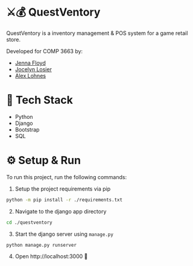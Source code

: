 # ⚔️💰 QuestVentory

QuestVentory is a inventory management & POS system for a game retail store.

Developed for COMP 3663 by:

- [Jenna Floyd](https://github.com/JFloyd11)
- [Jocelyn Losier](https://github.com/TheBigCoded)
- [Alex Lohnes](https://github.com/l0gnes)

# 📡 Tech Stack
- Python
- Django
- Bootstrap
- SQL

# ⚙️ Setup & Run

To run this project, run the following commands:

1. Setup the project requirements via pip
```sh
python -m pip install -r ./requirements.txt
```

2. Navigate to the django app directory
```sh
cd ./questventory
```

3. Start the django server using `manage.py`
```sh
python manage.py runserver
```

4. Open http://localhost:3000 🎊